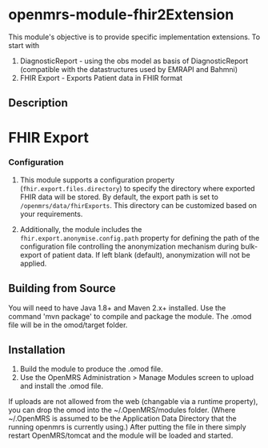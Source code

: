 openmrs-module-fhir2Extension
==========================

This module's objective is to provide specific implementation extensions. To start with
1. DiagnosticReport - using the obs model as basis of DiagnosticReport (compatible with the datastructures used by EMRAPI and Bahmni)
2. FHIR Export - Exports Patient data in FHIR format


Description
-----------

# FHIR Export
### Configuration

1. This module supports a configuration property (`fhir.export.files.directory`) 
to specify the directory where exported FHIR data will be stored. By default, 
the export path is set to `/openmrs/data/fhirExports`. This directory can be customized based on your requirements.

2. Additionally, the module includes the `fhir.export.anonymise.config.path` property for defining the 
path of the configuration file controlling the anonymization mechanism during bulk-export of patient data. 
If left blank (default), anonymization will not be applied.

Building from Source
--------------------
You will need to have Java 1.8+ and Maven 2.x+ installed.  Use the command 'mvn package' to 
compile and package the module.  The .omod file will be in the omod/target folder.


Installation
------------
1. Build the module to produce the .omod file.
2. Use the OpenMRS Administration > Manage Modules screen to upload and install the .omod file.

If uploads are not allowed from the web (changable via a runtime property), you can drop the omod
into the ~/.OpenMRS/modules folder.  (Where ~/.OpenMRS is assumed to be the Application 
Data Directory that the running openmrs is currently using.)  After putting the file in there 
simply restart OpenMRS/tomcat and the module will be loaded and started.
